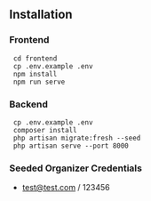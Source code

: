 ## Installation

### Frontend
``` cd frontend```  
``` cp .env.example .env```  
``` npm install```  
``` npm run serve```  

### Backend
``` cp .env.example .env```  
``` composer install```  
``` php artisan migrate:fresh --seed```  
``` php artisan serve --port 8000```

### Seeded Organizer Credentials
- test@test.com / 123456


